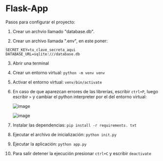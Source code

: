 # Flask-App
Pasos para configurar el proyecto:

1. Crear un archvio llamado "database.db".
   
2. Crear un archivo llamada ".env", en este poner:

  ```
  SECRET_KEY=tu_clave_secreta_aqui
  DATABASE_URL=sqlite:///database.db
  ```

3. Abrir una terminal 
   
4. Crear un entorno virtual:
  ```python -m venv venv```

5. Activar el entorno virtual:
   ```venv/bin/activate```

6. En caso de que aparezcan errores de las librerías, escribir ```ctrl+P```, luego escribir ```>``` y cambiar el python interpreter por el del entorno virtual:

   ![image](https://github.com/user-attachments/assets/2dd8b83a-b985-4378-b76c-30668874d395)

   ![image](https://github.com/user-attachments/assets/946c3d12-c345-4df9-9dcd-fa11f3309f4d)

   
7. Instalar las dependencias:
  ```pip install -r requirements. txt```

8. Ejecutar el archivo de inicialización:
   ```python init.py```

9. Ejecutar la aplicación:
   ```python app.py``` 

10. Para salir detener la ejecución presionar ```ctrl+C``` y escribir ```deactivate```
